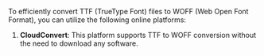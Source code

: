 To efficiently convert TTF (TrueType Font) files to WOFF (Web Open Font Format), you can utilize the following online platforms:

1. **CloudConvert**: This platform supports TTF to WOFF conversion without the need to download any software.
    

